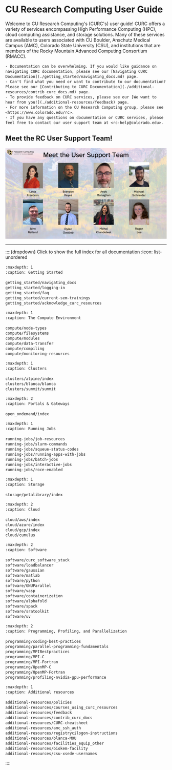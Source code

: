 # CU Research Computing User Guide

Welcome to CU Research Computing's (CURC's) user guide! CURC offers a variety of services encompassing High Performance Computing (HPC), cloud computing assistance, and storage solutions. Many of these services are available to users associated with CU Boulder, Anschutz Medical Campus (AMC), Colorado State University (CSU), and institutions that are members of the Rocky Mountain Advanced Computing Consortium (RMACC). 

```{tip}
- Documentation can be overwhelming. If you would like guidance on navigating CURC documentation, please see our [Navigating CURC Documentation](./getting_started/navigating_docs.md) page.
- Can't find what you need or want to contribute to our documentation? Please see our [Contributing to CURC Documentation](./additional-resources/contrib_curc_docs.md) page.   
- To provide feedback on CURC services, please see our [We want to hear from you!](./additional-resources/feedback) page.
- For more information on the CU Research Computing group, please see <https://www.colorado.edu/rc>.
- If you have any questions on documentation or CURC services, please feel free to contact our user support team at <rc-help@colorado.edu>.
```

## Meet the RC User Support Team!

![The RC User Support team](./landing_page_images/MeetTheUserSupportTeam.png)

----

::::{dropdown} Click to show the full index for all documentation
:icon: list-unordered

```{toctree}
:maxdepth: 1
:caption: Getting Started

getting_started/navigating_docs
getting_started/logging-in
getting_started/faq
getting_started/current-sem-trainings
getting_started/acknowledge_curc_resources
```

```{toctree}
:maxdepth: 1
:caption: The Compute Environment

compute/node-types
compute/filesystems
compute/modules
compute/data-transfer
compute/compiling
compute/monitoring-resources

```

```{toctree}
:maxdepth: 1
:caption: Clusters

clusters/alpine/index
clusters/blanca/blanca
clusters/summit/summit

```

```{toctree}
:maxdepth: 2
:caption: Portals & Gateways

open_ondemand/index

```

```{toctree}
:maxdepth: 1
:caption: Running Jobs

running-jobs/job-resources
running-jobs/slurm-commands
running-jobs/squeue-status-codes
running-jobs/running-apps-with-jobs
running-jobs/batch-jobs
running-jobs/interactive-jobs
running-jobs/roce-enabled

```

```{toctree}
:maxdepth: 1
:caption: Storage

storage/petalibrary/index

```
   
```{toctree}
:maxdepth: 2
:caption: Cloud

cloud/aws/index
cloud/azure/index
cloud/gcp/index
cloud/cumulus

```

```{toctree}
:maxdepth: 2
:caption: Software

software/curc_software_stack
software/loadbalancer
software/gaussian
software/matlab
software/python
software/GNUParallel
software/vasp
software/containerization
software/alphafold
software/spack
software/sratoolkit
software/uv

```

```{toctree}
:maxdepth: 2
:caption: Programming, Profiling, and Parallelization
   
programming/coding-best-practices
programming/parallel-programming-fundamentals
programming/MPIBestpractices
programming/MPI-C
programming/MPI-Fortran
programming/OpenMP-C
programming/OpenMP-Fortran
programming/profiling-nvidia-gpu-performance

```
   
```{toctree}
:maxdepth: 1
:caption: Additional resources

additional-resources/policies
additional-resources/courses_using_curc_resources
additional-resources/feedback
additional-resources/contrib_curc_docs
additional-resources/CURC-cheatsheet
additional-resources/amc_ssh_auth
additional-resources/registrycilogon-instructions
additional-resources/blanca-MOU
additional-resources/facilities_equip_other
additional-resources/biokem-facility
additional-resources/csu-xsede-usernames

```

::::